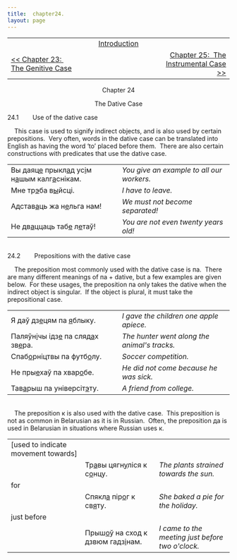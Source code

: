 ```yaml
---
title:  chapter24. 
layout: page
---
```



<table>
<colgroup>
<col style="width: 33%" />
<col style="width: 33%" />
<col style="width: 33%" />
</colgroup>
<tbody>
<tr class="odd">
<td><br />
</td>
<td style="text-align: center;"><a href="introduction.html">Introduction</a><br />
</td>
<td style="text-align: right;"><br />
</td>
</tr>
<tr class="even">
<td><a href="chapter23.html">&lt;&lt; Chapter 23:  The Genitive Case</a><br />
</td>
<td style="text-align: center;"><br />
</td>
<td style="text-align: right;"><a href="chapter25.html">Chapter 25:  The Instrumental Case &gt;&gt;</a></td>
</tr>
</tbody>
</table>

  

<div style="text-align: center;">

Chapter 24  
  
The Dative Case  

</div>

  
24.1        Use of the dative case  
  
    This case is used to signify indirect objects, and is also used by
certain prepositions.  Very often, words in the dative case can be
translated into English as having the word ‘to’ placed before them. 
There are also certain constructions with predicates that use the dative
case.  
  

<table>
<colgroup>
<col style="width: 50%" />
<col style="width: 50%" />
</colgroup>
<tbody>
<tr class="odd">
<td>Вы даяц<span style="text-decoration: underline;">е</span> прыкл<span style="text-decoration: underline;">а</span>д ус<span style="text-decoration: underline;">і</span>м н<span style="text-decoration: underline;">а</span>шым калг<span style="text-decoration: underline;">а</span>снікам.<br />
</td>
<td><span style="font-style: italic;">You give an example to all our workers.</span><br />
</td>
</tr>
<tr class="even">
<td>Мне тр<span style="text-decoration: underline;">э</span>ба в<span style="text-decoration: underline;">ы</span>йсці.<br />
</td>
<td><span style="font-style: italic;">I have to leave.</span><br />
</td>
</tr>
<tr class="odd">
<td>Адстав<span style="text-decoration: underline;">а</span>ць жа н<span style="text-decoration: underline;">е</span>льга нам!<br />
</td>
<td><span style="font-style: italic;">We must not become separated!</span><br />
</td>
</tr>
<tr class="even">
<td>Не дв<span style="text-decoration: underline;">а</span>ццаць таб<span style="text-decoration: underline;">е</span> л<span style="text-decoration: underline;">е</span>таў!<br />
</td>
<td><span style="font-style: italic;">You are not even twenty years old!</span><br />
</td>
</tr>
</tbody>
</table>

  
     
24.2        Prepositions with the dative case  
  
    The preposition most commonly used with the dative case is па. 
There are many different meanings of па + dative, but a few examples are
given below.  For these usages, the preposition па only takes the dative
when the indirect object is singular.  If the object is plural, it must
take the prepositional case.  
  

<table>
<colgroup>
<col style="width: 50%" />
<col style="width: 50%" />
</colgroup>
<tbody>
<tr class="odd">
<td>Я даў дз<span style="text-decoration: underline;">е</span>цям па <span style="text-decoration: underline;">я</span>блыку.<br />
</td>
<td><span style="font-style: italic;">I gave the children one apple apiece.</span><br />
</td>
</tr>
<tr class="even">
<td>Паляўн<span style="text-decoration: underline;">і</span>чы ідз<span style="text-decoration: underline;">е</span> па сляд<span style="text-decoration: underline;">а</span>х зв<span style="text-decoration: underline;">е</span>ра.<br />
</td>
<td><span style="font-style: italic;">The hunter went along the animal's tracks.</span><br />
</td>
</tr>
<tr class="odd">
<td>Спаб<span style="text-decoration: underline;">о</span>рніцтвы па футб<span style="text-decoration: underline;">о</span>лу.<br />
</td>
<td><span style="font-style: italic;">Soccer competition.</span><br />
</td>
</tr>
<tr class="even">
<td>Не пры<span style="text-decoration: underline;">е</span>хаў па хвар<span style="text-decoration: underline;">о</span>бе.<br />
</td>
<td><span style="font-style: italic;">He did not come because he was sick.</span><br />
</td>
</tr>
<tr class="odd">
<td>Тав<span style="text-decoration: underline;">а</span>рыш па універсіт<span style="text-decoration: underline;">э</span>ту.<br />
</td>
<td><span style="font-style: italic;">A friend from college.</span><br />
</td>
</tr>
</tbody>
</table>

  
   
    The preposition к is also used with the dative case.  This
preposition is not as common in Belarusian as it is in Russian.  Often,
the preposition да is used in Belarusian in situations where Russian
uses к.  
  

<table>
<colgroup>
<col style="width: 33%" />
<col style="width: 33%" />
<col style="width: 33%" />
</colgroup>
<tbody>
<tr class="odd">
<td>[used to indicate<br />
movement towards]<br />
</td>
<td><br />
</td>
<td><br />
</td>
</tr>
<tr class="even">
<td><br />
</td>
<td>Тр<span style="text-decoration: underline;">а</span>вы цягн<span style="text-decoration: underline;">у</span>ліся к с<span style="text-decoration: underline;">о</span>нцу.<br />
</td>
<td><span style="font-style: italic;">The plants strained towards the sun.</span><br />
</td>
</tr>
<tr class="odd">
<td>for<br />
</td>
<td><br />
</td>
<td><br />
</td>
</tr>
<tr class="even">
<td><br />
</td>
<td>Спякл<span style="text-decoration: underline;">а</span> пір<span style="text-decoration: underline;">о</span>г к св<span style="text-decoration: underline;">я</span>ту.<br />
</td>
<td><span style="font-style: italic;">She baked a pie for the holiday.</span><br />
</td>
</tr>
<tr class="odd">
<td>just before<br />
</td>
<td><br />
</td>
<td><br />
</td>
</tr>
<tr class="even">
<td><br />
</td>
<td>Прыш<span style="text-decoration: underline;">о</span>ў на сход к дзвюм гадз<span style="text-decoration: underline;">і</span>нам.<br />
</td>
<td><span style="font-style: italic;">I came to the meeting just before two o'clock.</span><br />
</td>
</tr>
</tbody>
</table>

  

